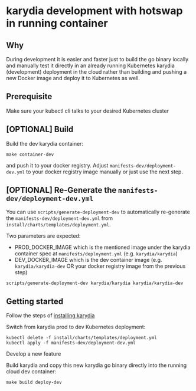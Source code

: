 # karydia development with hotswap in running container

## Why

During development it is easier and faster just to build the go binary locally
and manually test it directly in an already running Kubernetes karydia
(development) deployment in the cloud rather than building and pushing a new
Docker image and deploy it to Kubernetes as well.

## Prerequisite
Make sure your kubectl cli talks to your desired Kubernetes cluster

## [OPTIONAL] Build

Build the dev karydia container:
```
make container-dev
```
and push it to your docker registry.
Adjust `manifests-dev/deployment-dev.yml` to your docker registry image manually or just use the
next step.

## [OPTIONAL] Re-Generate the `manifests-dev/deployment-dev.yml`

You can use `scripts/generate-deployment-dev` to automatically re-generate the
`manifests-dev/deployment-dev.yml` from `install/charts/templates/deployment.yml`.

Two parameters are expected:
- PROD_DOCKER_IMAGE which is the mentioned image under the karydia container spec at
`manifests/deployment.yml` (e.g. `karydia/karydia`)
- DEV_DOCKER_IMAGE which is the dev container image (e.g. `karydia/karydia-dev` OR your docker
registry image from the previous step)
```
scripts/generate-deployment-dev karydia/karydia karydia/karydia-dev
```

## Getting started

Follow the steps of [installing karydia](../install/README.md)

Switch from karydia prod to dev Kubernetes deployment:
```
kubectl delete -f install/charts/templates/deployment.yml
kubectl apply -f manifests-dev/deployment-dev.yml
```

Develop a new feature

Build karydia and copy this new karydia go binary directly into the running cloud dev container:
```
make build deploy-dev
```

